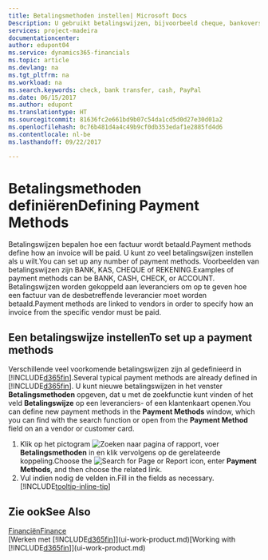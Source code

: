 ```yaml
---
title: Betalingsmethoden instellen| Microsoft Docs
Description: U gebruikt betalingswijzen, bijvoorbeeld cheque, bankoverschrijving, contant geld of PayPal, om te bepalen hoe een factuur wordt betaald.
services: project-madeira
documentationcenter: 
author: edupont04
ms.service: dynamics365-financials
ms.topic: article
ms.devlang: na
ms.tgt_pltfrm: na
ms.workload: na
ms.search.keywords: check, bank transfer, cash, PayPal
ms.date: 06/15/2017
ms.author: edupont
ms.translationtype: HT
ms.sourcegitcommit: 81636fc2e661bd9b07c54da1cd5d0d27e30d01a2
ms.openlocfilehash: 0c76b481d4a4c49b9cf0db353edaf1e2885fd4d6
ms.contentlocale: nl-be
ms.lasthandoff: 09/22/2017

---
```

# <a name="defining-payment-methods"></a><span data-ttu-id="bf0fd-103">Betalingsmethoden definiëren</span><span class="sxs-lookup"><span data-stu-id="bf0fd-103">Defining Payment Methods</span></span>
<span data-ttu-id="bf0fd-104">Betalingswijzen bepalen hoe een factuur wordt betaald.</span><span class="sxs-lookup"><span data-stu-id="bf0fd-104">Payment methods define how an invoice will be paid.</span></span> <span data-ttu-id="bf0fd-105">U kunt zo veel betalingswijzen instellen als u wilt.</span><span class="sxs-lookup"><span data-stu-id="bf0fd-105">You can set up any number of payment methods.</span></span> <span data-ttu-id="bf0fd-106">Voorbeelden van betalingswijzen zijn BANK, KAS, CHEQUE of REKENING.</span><span class="sxs-lookup"><span data-stu-id="bf0fd-106">Examples of payment methods can be BANK, CASH, CHECK, or ACCOUNT.</span></span>
<span data-ttu-id="bf0fd-107">Betalingswijzen worden gekoppeld aan leveranciers om op te geven hoe een factuur van de desbetreffende leverancier moet worden betaald.</span><span class="sxs-lookup"><span data-stu-id="bf0fd-107">Payment methods are linked to vendors in order to specify how an invoice from the specific vendor must be paid.</span></span>

## <a name="to-set-up-a-payment-methods"></a><span data-ttu-id="bf0fd-108">Een betalingswijze instellen</span><span class="sxs-lookup"><span data-stu-id="bf0fd-108">To set up a payment methods</span></span>
<span data-ttu-id="bf0fd-109">Verschillende veel voorkomende betalingswijzen zijn al gedefinieerd in [!INCLUDE[d365fin](includes/d365fin_md.md)].</span><span class="sxs-lookup"><span data-stu-id="bf0fd-109">Several typical payment methods are already defined in [!INCLUDE[d365fin](includes/d365fin_md.md)].</span></span> <span data-ttu-id="bf0fd-110">U kunt nieuwe betalingswijzen in het venster **Betalingsmethoden** opgeven, dat u met de zoekfunctie kunt vinden of het veld **Betalingswijze** op een leveranciers- of een klantenkaart openen.</span><span class="sxs-lookup"><span data-stu-id="bf0fd-110">You can define new payment methods in the **Payment Methods** window, which you can find with the search function or open from the **Payment Method** field on an a vendor or customer card.</span></span>
1. <span data-ttu-id="bf0fd-111">Klik op het pictogram ![Zoeken naar pagina of rapport](media/ui-search/search_small.png "pictogram Zoeken naar pagina of rapport"), voer **Betalingsmethoden** in en klik vervolgens op de gerelateerde koppeling.</span><span class="sxs-lookup"><span data-stu-id="bf0fd-111">Choose the ![Search for Page or Report](media/ui-search/search_small.png "Search for Page or Report icon") icon, enter **Payment Methods**, and then choose the related link.</span></span>
2. <span data-ttu-id="bf0fd-112">Vul indien nodig de velden in.</span><span class="sxs-lookup"><span data-stu-id="bf0fd-112">Fill in the fields as necessary.</span></span> [!INCLUDE[tooltip-inline-tip](includes/tooltip-inline-tip_md.md)]

## <a name="see-also"></a><span data-ttu-id="bf0fd-113">Zie ook</span><span class="sxs-lookup"><span data-stu-id="bf0fd-113">See Also</span></span>
[<span data-ttu-id="bf0fd-114">Financiën</span><span class="sxs-lookup"><span data-stu-id="bf0fd-114">Finance</span></span>](finance.md)  
<span data-ttu-id="bf0fd-115">[Werken met [!INCLUDE[d365fin](includes/d365fin_md.md)]](ui-work-product.md)</span><span class="sxs-lookup"><span data-stu-id="bf0fd-115">[Working with [!INCLUDE[d365fin](includes/d365fin_md.md)]](ui-work-product.md)</span></span>  

